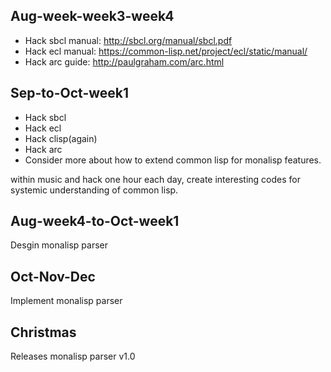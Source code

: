 
## Aug-week-week3-week4
- Hack sbcl manual: http://sbcl.org/manual/sbcl.pdf
- Hack ecl manual: https://common-lisp.net/project/ecl/static/manual/
- Hack arc guide: http://paulgraham.com/arc.html

## Sep-to-Oct-week1
- Hack sbcl
- Hack ecl
- Hack clisp(again)
- Hack arc
- Consider more about how to extend common lisp for monalisp features.

within music and hack one hour each day, create interesting codes for systemic understanding of common lisp.

## Aug-week4-to-Oct-week1
Desgin monalisp parser

## Oct-Nov-Dec
Implement monalisp parser

## Christmas
Releases monalisp parser v1.0

